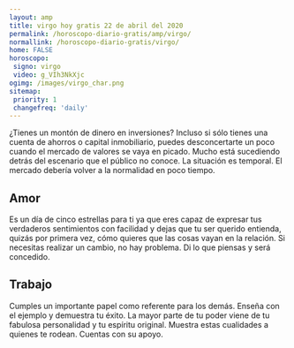 ```yaml
---
layout: amp
title: virgo hoy gratis 22 de abril del 2020 
permalink: /horoscopo-diario-gratis/amp/virgo/
normallink: /horoscopo-diario-gratis/virgo/
home: FALSE
horoscopo:
 signo: virgo
 video: g_VIh3NkXjc
ogimg: /images/virgo_char.png
sitemap:
 priority: 1
 changefreq: 'daily'
---
```



¿Tienes un montón de dinero en inversiones? Incluso si sólo tienes una cuenta de ahorros o capital inmobiliario, puedes desconcertarte un poco cuando el mercado de valores se vaya en picado. Mucho está sucediendo detrás del escenario que el público no conoce. La situación es temporal. El mercado debería volver a la normalidad en poco tiempo.

## Amor

Es un día de cinco estrellas para ti ya que eres capaz de expresar tus verdaderos sentimientos con facilidad y dejas que tu ser querido entienda, quizás por primera vez, cómo quieres que las cosas vayan en la relación. Si necesitas realizar un cambio, no hay problema. Di lo que piensas y será concedido.

## Trabajo

Cumples un importante papel como referente para los demás. Enseña con el ejemplo y demuestra tu éxito. La mayor parte de tu poder viene de tu fabulosa personalidad y tu espíritu original. Muestra estas cualidades a quienes te rodean. Cuentas con su apoyo.